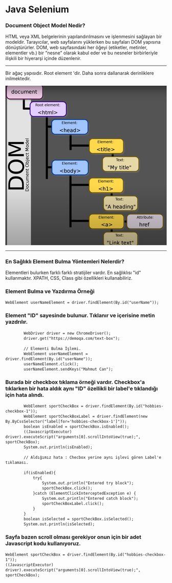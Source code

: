 # Java Selenium
### Document Object Model Nedir?

HTML veya XML belgelerinin yapılandırılmasını ve işlenmesini sağlayan bir modeldir. Tarayıcılar, web sayfalarını yüklerken bu sayfaları DOM yapısına dönüştürürler. DOM, web sayfasındaki her öğeyi (etiketler, metinler, elementler vb.) bir "nesne" olarak kabul eder ve bu nesneler birbirleriyle ilişkili bir hiyerarşi içinde düzenlenir.
***
Bir ağaç yapısıdır. Root element <html>'dir. Daha sonra dallanarak derinliklere inilmektedir.

![DOM](UsefulPicture/DOM.png)
***
### En Sağlıklı Element Bulma Yöntemleri Nelerdir?

Elementleri bulurken farklı farklı stratijiler vardır. En sağlıklısı "id" kullanmaktır. XPATH, CSS, Class gibi özellikleri kullanabiliriz.

### Element Bulma ve Yazdırma Örneği

```
WebElement userNameElement = driver.findElement(By.id("userName"));
```
### Element "ID" sayesinde bulunur. Tıklanır ve içerisine metin yazdrılır.
```
        WebDriver driver = new ChromeDriver();
        driver.get("https://demoqa.com/text-box");

        // Elementi Bulma İşlemi.
        WebElement userNameElement = driver.findElement(By.id("userName"));
        userNameElement.click();
        userNameElement.sendKeys("Mahmut Can");
```
### Burada bir checkbox tıklama örneği vardır. Checkbox'a tıklarken bir hata aldık aynı "ID" özellikli bir label'e tıklandığı için hata alındı.
```
        WebElement sportCheckBox = driver.findElement(By.id("hobbies-checkbox-1"));
        WebElement sportCheckBoxLabel = driver.findElement(new By.ByCssSelector("label[for='hobbies-checkbox-1']"));
        boolean isEnabled = sportCheckBox.isEnabled();
        ((JavascriptExecutor) driver).executeScript("arguments[0].scrollIntoView(true);", sportCheckBox);
        System.out.println(isEnabled);
        
        // Aldığımız hata : Checbox yerine aynı işlevi gören Label'e tıklaması.
        
        if(isEnabled){
            try{
                System.out.println("Entered try block");
                sportCheckBox.click();
            }catch (ElementClickInterceptedException e) {
                System.out.println("Entered catch block");
                sportCheckBoxLabel.click();
            }
        }
        boolean isSelected = sportCheckBox.isSelected();
        System.out.println(isSelected);
```
### Sayfa bazen scroll olması gerekiyor onun için bir adet Javascript kodu kullanıyoruz.
```
WebElement sportCheckBox = driver.findElement(By.id("hobbies-checkbox-1"));
((JavascriptExecutor) driver).executeScript("arguments[0].scrollIntoView(true);", sportCheckBox);
```